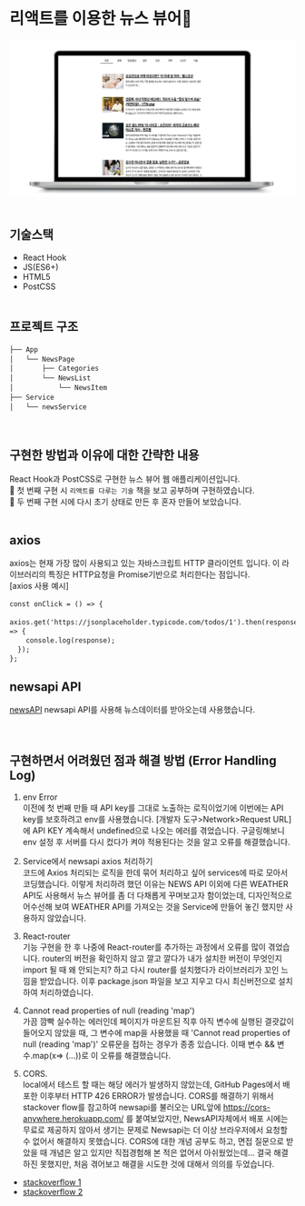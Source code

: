 # 리액트를 이용한 뉴스 뷰어📰
<img src="public/image/newsviewer.png" title="실행화면"> 
<br/>
<br/>

## 기술스택 
- React Hook
- JS(ES6+)
- HTML5
- PostCSS
<br/><br/>

## 프로젝트 구조 
```bash
├── App
│   └── NewsPage
│       ├── Categories
│       └── NewsList
│           └── NewsItem
├── Service
│   └── newsService
``` 
<br/>

## 구현한 방법과 이유에 대한 간략한 내용
React Hook과 PostCSS로 구현한 뉴스 뷰어 웹 애플리케이션입니다.
<br/>
📖 첫 번째 구현 시 `리액트를 다루는 기술` 책을 보고 공부하며 구현하였습니다.   
📖 두 번째 구현 시에 다시 초기 상태로 만든 후 혼자 만들어 보았습니다.
<br/><br/>
## axios
axios는 현재 가장 많이 사용되고 있는 자바스크립트 HTTP 클라이언트 입니다. 이 라이브러리의 특징은 HTTP요청을 Promise기반으로 처리한다는 점입니다.   
[axios 사용 예시]

```
const onClick = () => {
  axios.get('https://jsonplaceholder.typicode.com/todos/1').then(response => {
    console.log(response);
  });
};
```

## newsapi API
[newsAPI](https://newsapi.org/)
newsapi API를 사용해 뉴스데이터를 받아오는데 사용했습니다. 
<br/>
<br/>
<br/>

## 구현하면서 어려웠던 점과 해결 방법 (Error Handling Log)
1. env Error  
이전에 첫 번째 만들 때 API key를 그대로 노출하는 로직이었기에 이번에는 API key를 보호하려고 env를 사용했습니다. [개발자 도구>Network>Request URL]에 API KEY 계속해서 undefined으로 나오는 에러를 겪었습니다. 구글링해보니 env 설정 후 서버를 다시 컸다가 켜야 적용된다는 것을 알고 오류를 해결했습니다.

2. Service에서 newsapi axios 처리하기   
코드에 Axios 처리되는 로직을 한데 묶어 처리하고 싶어 services에 따로 모아서 코딩했습니다. 이렇게 처리하려 했던 이유는 NEWS API 이외에 다른 WEATHER API도 사용해서 뉴스 뷰어를 좀 더 다채롭게 꾸며보고자 함이었는데, 디자인적으로 어수선해 보여 WEATHER API를 가져오는 것을 Service에 만들어 놓긴 했지만 사용하지 않았습니다. 

3. React-router   
기능 구현을 한 후 나중에 React-router를 추가하는 과정에서 오류를 많이 겪었습니다.
router의 버전을 확인하지 않고 깔고 깔다가 내가 설치한 버전이 무엇인지 import 될 때 왜 안되는지? 하고 다시 router를 설치했다가 라이브러리가 꼬인 느낌을 받았습니다. 이후 package.json 파일을 보고 지우고 다시 최신버전으로 설치하여 처리하였습니다.


4. Cannot read properties of null (reading 'map')  
가끔 깜빡 실수하는 에러인데 페이지가 마운트된 직후 아직 변수에 실행된 결괏값이 들어오지 않았을 때, 그 변수에 map을 사용했을 때 'Cannot read properties of null (reading 'map')' 오류문을 접하는 경우가 종종 있습니다. 이때 변수 && 변수.map(x=> (...))로 이 오류를 해결했습니다. <br/>

5. CORS.  
local에서 테스트 할 때는 해당 에러가 발생하지 않았는데, GitHub Pages에서 배포한 이후부터 HTTP 426 ERROR가 발생습니다. CORS를 해결하기 위해서 stackover flow를 참고하여 newsapi를 불러오는 URL앞에 https://cors-anywhere.herokuapp.com/ 를 붙여보았지만, NewsAPI자체에서 배포 시에는 무료로 제공하지 않아서 생기는 문제로 Newsapi는 더 이상 브라우저에서 요청할 수 없어서 해결하지 못했습니다.
CORS에 대한 개념 공부도 하고, 면접 질문으로 받았을 때 개념은 알고 있지만 직접경험해 본 적은 없어서 아쉬웠었는데... 결국 해결하진 못했지만, 처음 겪어보고 해결을 시도한 것에 대해서 의의를 두었습니다.
- [stackoverflow 1](https://stackoverflow.com/questions/61951713/problem-with-cors-policy-when-making-a-request-to-https-newsapi-org)
- [stackoverflow 2](https://stackoverflow.com/questions/62157026/error-426-from-newsapi-org-once-i-deployed-my-site-on-netlify)
